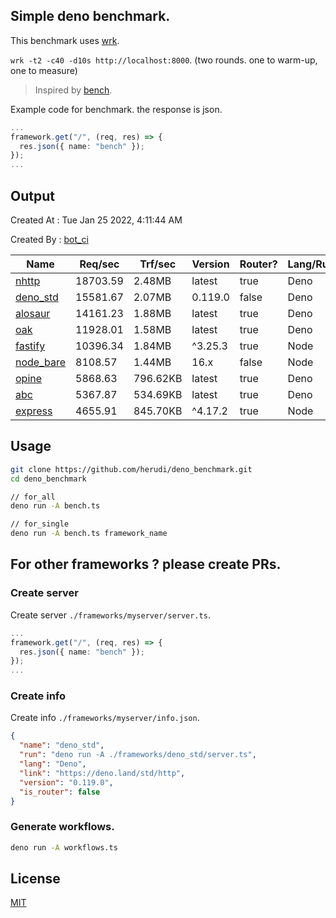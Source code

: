 ## Simple deno benchmark.
This benchmark uses [wrk](https://github.com/wg/wrk).

`wrk -t2 -c40 -d10s http://localhost:8000`. (two rounds. one to warm-up, one to measure)

> Inspired by [bench](https://github.com/denosaurs/bench).

Example code for benchmark. the response is json.
```ts
...
framework.get("/", (req, res) => {
  res.json({ name: "bench" });
});
...
```

## Output
Created At : Tue Jan 25 2022, 4:11:44 AM

Created By : [bot_ci](https://github.com/herudi/deno_benchmarks/commits?author=github-actions%5Bbot%5D)

|Name|Req/sec|Trf/sec|Version|Router?|Lang/Runtime|
|----|----|----|----|----|----|
|[nhttp](https://github.com/nhttp/nhttp)|18703.59|2.48MB|latest|true|Deno|
|[deno_std](https://deno.land/std/http)|15581.67|2.07MB|0.119.0|false|Deno|
|[alosaur](https://github.com/alosaur/alosaur)|14161.23|1.88MB|latest|true|Deno|
|[oak](https://github.com/oakserver/oak)|11928.01|1.58MB|latest|true|Deno|
|[fastify](https://github.com/fastify/fastify)|10396.34|1.84MB|^3.25.3|true|Node|
|[node_bare](https://nodejs.org)|8108.57|1.44MB|16.x|false|Node|
|[opine](https://github.com/cmorten/opine)|5868.63|796.62KB|latest|true|Deno|
|[abc](https://deno.land/x/abc)|5367.87|534.69KB|latest|true|Deno|
|[express](https://github.com/expressjs/express)|4655.91|845.70KB|^4.17.2|true|Node|


## Usage
```bash
git clone https://github.com/herudi/deno_benchmark.git
cd deno_benchmark

// for_all
deno run -A bench.ts

// for_single
deno run -A bench.ts framework_name
```
## For other frameworks ? please create PRs.
### Create server
Create server `./frameworks/myserver/server.ts`.
```ts
...
framework.get("/", (req, res) => {
  res.json({ name: "bench" });
});
...
```
### Create info
Create info `./frameworks/myserver/info.json`.
```json
{
  "name": "deno_std",
  "run": "deno run -A ./frameworks/deno_std/server.ts",
  "lang": "Deno",
  "link": "https://deno.land/std/http",
  "version": "0.119.0",
  "is_router": false
}
```
### Generate workflows.
```bash
deno run -A workflows.ts
```
## License

[MIT](LICENSE)

